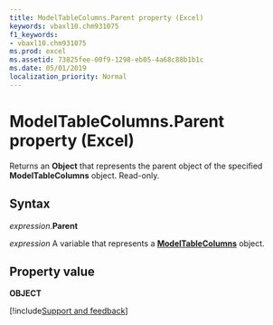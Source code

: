 ```yaml
---
title: ModelTableColumns.Parent property (Excel)
keywords: vbaxl10.chm931075
f1_keywords:
- vbaxl10.chm931075
ms.prod: excel
ms.assetid: 73825fee-00f9-1298-eb05-4a68c88b1b1c
ms.date: 05/01/2019
localization_priority: Normal
---
```



# ModelTableColumns.Parent property (Excel)

Returns an **Object** that represents the parent object of the specified **ModelTableColumns** object. Read-only.


## Syntax

_expression_.**Parent**

_expression_ A variable that represents a **[ModelTableColumns](Excel.modeltablecolumns.md)** object.


## Property value

**OBJECT**




[!include[Support and feedback](~/includes/feedback-boilerplate.md)]